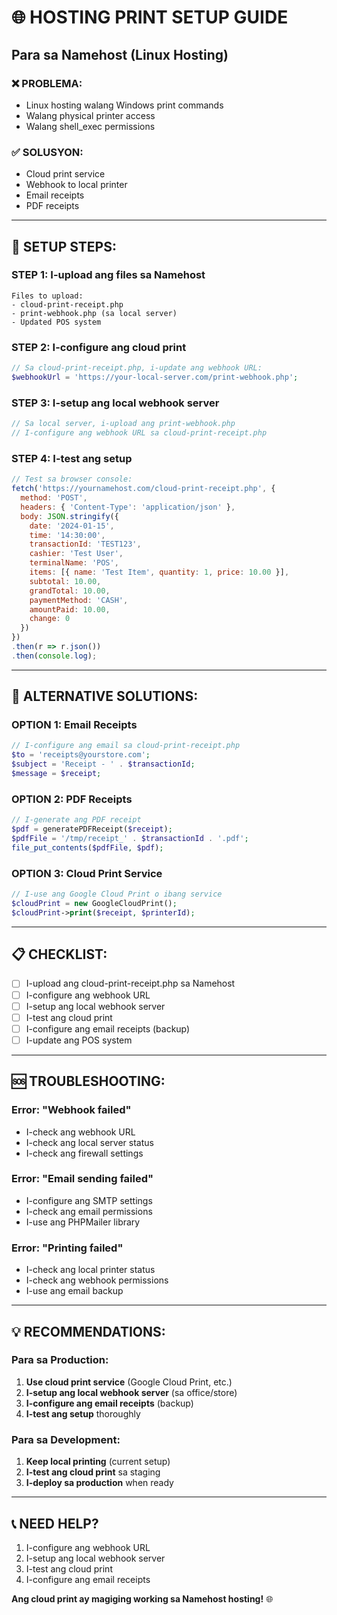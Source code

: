# 🌐 HOSTING PRINT SETUP GUIDE

## Para sa Namehost (Linux Hosting)

### ❌ PROBLEMA:
- Linux hosting walang Windows print commands
- Walang physical printer access
- Walang shell_exec permissions

### ✅ SOLUSYON:
- Cloud print service
- Webhook to local printer
- Email receipts
- PDF receipts

---

## 🚀 SETUP STEPS:

### **STEP 1: I-upload ang files sa Namehost**
```
Files to upload:
- cloud-print-receipt.php
- print-webhook.php (sa local server)
- Updated POS system
```

### **STEP 2: I-configure ang cloud print**
```php
// Sa cloud-print-receipt.php, i-update ang webhook URL:
$webhookUrl = 'https://your-local-server.com/print-webhook.php';
```

### **STEP 3: I-setup ang local webhook server**
```php
// Sa local server, i-upload ang print-webhook.php
// I-configure ang webhook URL sa cloud-print-receipt.php
```

### **STEP 4: I-test ang setup**
```javascript
// Test sa browser console:
fetch('https://yournamehost.com/cloud-print-receipt.php', {
  method: 'POST',
  headers: { 'Content-Type': 'application/json' },
  body: JSON.stringify({
    date: '2024-01-15',
    time: '14:30:00',
    transactionId: 'TEST123',
    cashier: 'Test User',
    terminalName: 'POS',
    items: [{ name: 'Test Item', quantity: 1, price: 10.00 }],
    subtotal: 10.00,
    grandTotal: 10.00,
    paymentMethod: 'CASH',
    amountPaid: 10.00,
    change: 0
  })
})
.then(r => r.json())
.then(console.log);
```

---

## 🔧 ALTERNATIVE SOLUTIONS:

### **OPTION 1: Email Receipts**
```php
// I-configure ang email sa cloud-print-receipt.php
$to = 'receipts@yourstore.com';
$subject = 'Receipt - ' . $transactionId;
$message = $receipt;
```

### **OPTION 2: PDF Receipts**
```php
// I-generate ang PDF receipt
$pdf = generatePDFReceipt($receipt);
$pdfFile = '/tmp/receipt_' . $transactionId . '.pdf';
file_put_contents($pdfFile, $pdf);
```

### **OPTION 3: Cloud Print Service**
```php
// I-use ang Google Cloud Print o ibang service
$cloudPrint = new GoogleCloudPrint();
$cloudPrint->print($receipt, $printerId);
```

---

## 📋 CHECKLIST:

- [ ] I-upload ang cloud-print-receipt.php sa Namehost
- [ ] I-configure ang webhook URL
- [ ] I-setup ang local webhook server
- [ ] I-test ang cloud print
- [ ] I-configure ang email receipts (backup)
- [ ] I-update ang POS system

---

## 🆘 TROUBLESHOOTING:

### **Error: "Webhook failed"**
- I-check ang webhook URL
- I-check ang local server status
- I-check ang firewall settings

### **Error: "Email sending failed"**
- I-configure ang SMTP settings
- I-check ang email permissions
- I-use ang PHPMailer library

### **Error: "Printing failed"**
- I-check ang local printer status
- I-check ang webhook permissions
- I-use ang email backup

---

## 💡 RECOMMENDATIONS:

### **Para sa Production:**
1. **Use cloud print service** (Google Cloud Print, etc.)
2. **I-setup ang local webhook server** (sa office/store)
3. **I-configure ang email receipts** (backup)
4. **I-test ang setup** thoroughly

### **Para sa Development:**
1. **Keep local printing** (current setup)
2. **I-test ang cloud print** sa staging
3. **I-deploy sa production** when ready

---

## 📞 NEED HELP?

1. I-configure ang webhook URL
2. I-setup ang local webhook server
3. I-test ang cloud print
4. I-configure ang email receipts

**Ang cloud print ay magiging working sa Namehost hosting!** 🌐

